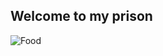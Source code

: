 ## Welcome to my prison
  ![Food](https://upload.wikimedia.org/wikipedia/commons/9/9a/Big_Mac_hamburger.jpg)
 
